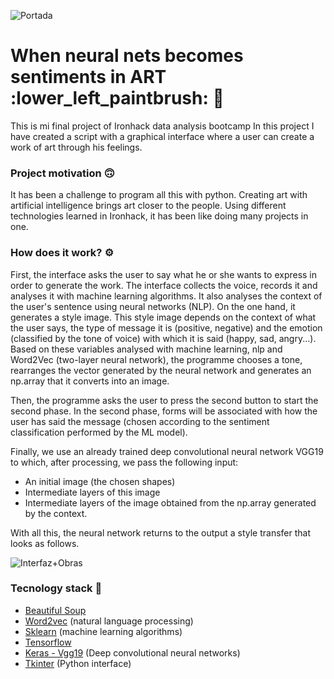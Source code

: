 ![Portada](https://github.com/agalvezcorell/When-neural-nets-becomes-sentiments-in-ART/blob/master/readme/portada.jpg)

# When neural nets becomes sentiments in ART :lower_left_paintbrush: :art: 

This is mi final project of Ironhack data analysis bootcamp
In this project I have created a script with a graphical interface where a user can create a work of art through his feelings.

### Project motivation :upside_down_face: 

It has been a challenge to program all this with python.
Creating art with artificial intelligence brings art closer to the people.
Using different technologies learned in Ironhack, it has been like doing many projects in one.

### How does it work? :gear: 

First, the interface asks the user to say what he or she wants to express in order to generate the work. The interface collects the voice, records it and analyses it with machine learning algorithms.
It also analyses the context of the user's sentence using neural networks (NLP).
On the one hand, it generates a style image.
This style image depends on the context of what the user says, the type of message it is (positive, negative) and the emotion (classified by the tone of voice) with which it is said (happy, sad, angry...).
Based on these variables analysed with machine learning, nlp and Word2Vec (two-layer neural network), the programme chooses a tone, rearranges the vector generated by the neural network and generates an np.array that it converts into an image.


Then, the programme asks the user to press the second button to start the second phase.
In the second phase, forms will be associated with how the user has said the message (chosen according to the sentiment classification performed by the ML model).

Finally, we use an already trained deep convolutional neural network VGG19 to which, after processing, we pass the following input:

- An initial image (the chosen shapes)
- Intermediate layers of this image 
- Intermediate layers of the image obtained from the np.array generated by the context.

With all this, the neural network returns to the output a style transfer that looks as follows.

![Interfaz+Obras](https://github.com/agalvezcorell/When-neural-nets-becomes-sentiments-in-ART/blob/master/readme/parareadme.jpg)

### Tecnology stack :hammer: 

- [Beautiful Soup](https://www.crummy.com/software/BeautifulSoup/bs4/doc/)
- [Word2vec](https://radimrehurek.com/gensim/models/word2vec.html) (natural language processing)
- [Sklearn](https://scikit-learn.org/stable/) (machine learning algorithms)
- [Tensorflow](https://www.tensorflow.org/api_docs)
- [Keras - Vgg19](https://keras.io/api/applications/vgg/) (Deep convolutional neural networks)
- [Tkinter](https://docs.python.org/3/library/tkinter.html) (Python interface)